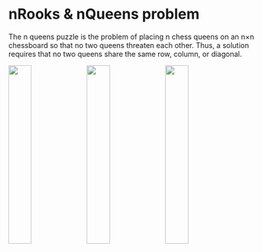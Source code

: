 <h1> nRooks & nQueens problem </h1>

<p> 
The n queens puzzle is the problem of placing n chess queens on an n×n chessboard so that no two queens threaten each other. Thus, a solution requires that no two queens share the same row, column, or diagonal. </p>

<p>
  <img src = "https://s3-eu-west-1.amazonaws.com/james.margrove/generalReadMEpictures/nqueens1.png" height = "30%" align = "left">
  <img src = "https://s3-eu-west-1.amazonaws.com/james.margrove/generalReadMEpictures/nqueens3.png" height = "30%x" align = "center">
   <img src = "https://s3-eu-west-1.amazonaws.com/james.margrove/generalReadMEpictures/nqueens4.png" height = "30%" align = "center">
</p>

